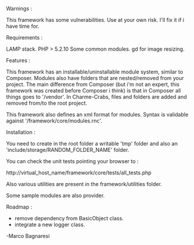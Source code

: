 Warnings : 

This framework has some vulnerabilities. Use at your own risk.
I'll fix it if i have time for.

Requirements :

LAMP stack.
PHP > 5.2.10
Some common modules. gd for image resizing.

Features :

This framework has an installable/uninstallable module system, similar to
Composer. Modules also have folders that are nested/removed from your project.
The main difference from Composer (but i'm not an expert, this framework
was created before Composer i think) is that in Composer all things goes
to '/vendor'. In Charme-Crabs, files and folders are added and removed from/to
the root project.

This framework also defines an xml format for modules. Syntax is validable 
against '/framework/core/modules.rnc'.

Installation :

You need to create in the root folder a writable 'tmp' folder
 and also an 'include/storage/RANDOM_FOLDER_NAME' folder.

You can check the unit tests pointing your browser to :

http://virtual_host_name/framework/core/tests/all_tests.php

Also various utilities are present in the framework/utilities folder.

Some sample modules are also provider.

Roadmap :

- remove dependency from BasicObject class.
- integrate a new logger class. 


-Marco Bagnaresi
